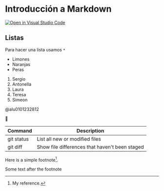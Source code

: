 # Introducción a Markdown


[![Open in Visual Studio Code](https://classroom.github.com/assets/open-in-vscode-f059dc9a6f8d3a56e377f745f24479a46679e63a5d9fe6f495e02850cd0d8118.svg)](https://classroom.github.com/online_ide?assignment_repo_id=5791750&assignment_repo_type=AssignmentRepo)

## Listas

Para hacer una lista usamos `*`

* Limones
* Naranjas
* Peras

1. Sergio
2. Antonella
3. Laura
4. Teresa
5. Simeon

@alu0101232812

🚢

| Command | Description |
| --- | --- |
| git status | List all new or modified files |
| git diff | Show file differences that haven't been staged |

Here is a simple footnote[^1].

[^1]: My reference.

Some text after the footnote
